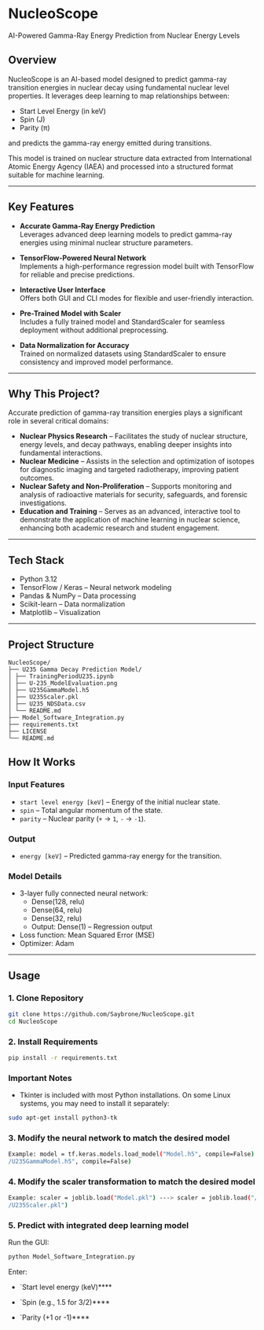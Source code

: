 # NucleoScope  
AI-Powered Gamma-Ray Energy Prediction from Nuclear Energy Levels  

## Overview
NucleoScope is an AI-based model designed to predict gamma-ray transition energies in nuclear decay using fundamental nuclear level properties. It leverages deep learning to map relationships between:
- Start Level Energy (in keV)
- Spin (J)
- Parity (π)

and predicts the gamma-ray energy emitted during transitions.

This model is trained on nuclear structure data extracted from International Atomic Energy Agency (IAEA) and processed into a structured format suitable for machine learning.

---

## Key Features

- **Accurate Gamma-Ray Energy Prediction**  
  Leverages advanced deep learning models to predict gamma-ray energies using minimal nuclear structure parameters.
  
- **TensorFlow-Powered Neural Network**  
  Implements a high-performance regression model built with TensorFlow for reliable and precise predictions.
  
- **Interactive User Interface**  
  Offers both GUI and CLI modes for flexible and user-friendly interaction.
  
- **Pre-Trained Model with Scaler**  
  Includes a fully trained model and StandardScaler for seamless deployment without additional preprocessing.
  
- **Data Normalization for Accuracy**  
  Trained on normalized datasets using StandardScaler to ensure consistency and improved model performance.

---

## Why This Project?
Accurate prediction of gamma-ray transition energies plays a significant role in several critical domains:
- **Nuclear Physics Research** – Facilitates the study of nuclear structure, energy levels, and decay pathways, enabling deeper insights into fundamental interactions.  
- **Nuclear Medicine** – Assists in the selection and optimization of isotopes for diagnostic imaging and targeted radiotherapy, improving patient outcomes.  
- **Nuclear Safety and Non-Proliferation** – Supports monitoring and analysis of radioactive materials for security, safeguards, and forensic investigations.  
- **Education and Training** – Serves as an advanced, interactive tool to demonstrate the application of machine learning in nuclear science, enhancing both academic research and student engagement.  

---

## Tech Stack
- Python 3.12
- TensorFlow / Keras – Neural network modeling
- Pandas & NumPy – Data processing
- Scikit-learn – Data normalization
- Matplotlib – Visualization

---

## Project Structure
```
NucleoScope/
├── U235 Gamma Decay Prediction Model/
│ ├── TrainingPeriodU235.ipynb
│ ├── U-235_ModelEvaluation.png 
│ ├── U235GammaModel.h5 
│ ├── U235Scaler.pkl
│ ├── U235_NDSData.csv
│ └── README.md           
├── Model_Software_Integration.py                   
├── requirements.txt                             
├── LICENSE                 
└── README.md             
```

## How It Works
### Input Features
- `start level energy [keV]` – Energy of the initial nuclear state.
- `spin` – Total angular momentum of the state.
- `parity` – Nuclear parity (`+` → `1`, `-` → `-1`).

### Output
- `energy [keV]` – Predicted gamma-ray energy for the transition.

### Model Details
- 3-layer fully connected neural network:
  - Dense(128, relu)
  - Dense(64, relu)
  - Dense(32, relu)
  - Output: Dense(1) – Regression output
- Loss function: Mean Squared Error (MSE)
- Optimizer: Adam

---
## Usage
### 1. Clone Repository
```bash
git clone https://github.com/Saybrone/NucleoScope.git
cd NucleoScope
```
### 2. Install Requirements
```bash
pip install -r requirements.txt
```
### Important Notes
- Tkinter is included with most Python installations. On some Linux systems, you may need to install it separately:
```bash
sudo apt-get install python3-tk
```
### 3. Modify the neural network to match the desired model
```bash
Example: model = tf.keras.models.load_model("Model.h5", compile=False) ---> model = tf.keras.models.load_model("U235 Gamma Decay Prediction Model
/U235GammaModel.h5", compile=False)
```
### 4. Modify the scaler transformation to match the desired model
```bash
Example: scaler = joblib.load("Model.pkl") ---> scaler = joblib.load("/U235 Gamma Decay Prediction Model
/U235Scaler.pkl")
```
### 5. Predict with integrated deep learning model
Run the GUI:
```bash
python Model_Software_Integration.py
```
Enter:
- `Start level energy (keV)****

- `Spin (e.g., 1.5 for 3/2)****

- `Parity (+1 or -1)****
